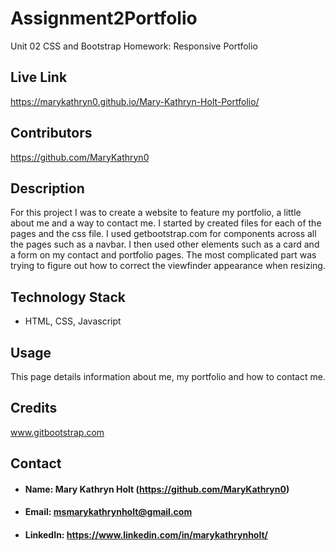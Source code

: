 # Assignment2Portfolio
Unit 02 CSS and Bootstrap Homework: Responsive Portfolio
## **Live Link**
https://marykathryn0.github.io/Mary-Kathryn-Holt-Portfolio/
## **Contributors**
https://github.com/MaryKathryn0
## **Description**
For this project I was to create a website to feature my portfolio, a little about me and a way to contact me. I started by created files for each of the pages and the css file. I used getbootstrap.com for components across all the pages such as a navbar. I then used other elements such as a card and a form on my contact and portfolio pages. The most complicated part was trying to figure out how to correct the viewfinder appearance when resizing. 
## **Technology Stack**
* HTML, CSS, Javascript
## **Usage**
This page details information about me, my portfolio and how to contact me.
## **Credits**
www.gitbootstrap.com
## **Contact**
* #### **Name:** Mary Kathryn Holt (https://github.com/MaryKathryn0)
* #### **Email:** msmarykathrynholt@gmail.com
* #### **LinkedIn:** https://www.linkedin.com/in/marykathrynholt/
